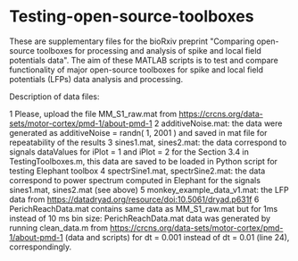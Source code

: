 # Testing-open-source-toolboxes

These are supplementary files for the bioRxiv preprint "Comparing open-source toolboxes for processing and analysis of spike and local field potentials data". The aim of these MATLAB scripts is to test and compare functionality of major open-source toolboxes for spike and local field potentials (LFPs) data analysis and processing.

Description of data files:

1 Please, upload the file MM_S1_raw.mat from https://crcns.org/data-sets/motor-cortex/pmd-1/about-pmd-1
2 additiveNoise.mat: the data were generated as additiveNoise = randn( 1, 2001 ) and saved in mat file for repeatability of the results
3 sines1.mat, sines2.mat: the data correspond to signals dataValues for iPlot = 1 and iPlot = 2 for the Section 3.4 in TestingToolboxes.m, this data are saved to be loaded in Python script for testing Elephant toolbox
4 spectrSine1.mat, spectrSine2.mat: the data correspond to power spectrum computed in Elephant for the signals sines1.mat, sines2.mat (see above)
5 monkey_example_data_v1.mat: the LFP data from https://datadryad.org/resource/doi:10.5061/dryad.p631f
6 PerichReachData.mat contains same data as MM_S1_raw.mat but for 1ms instead of 10 ms bin size: PerichReachData.mat data was generated by running clean_data.m from https://crcns.org/data-sets/motor-cortex/pmd-1/about-pmd-1 (data and scripts) for dt = 0.001 instead of dt = 0.01 (line 24), correspondingly.
